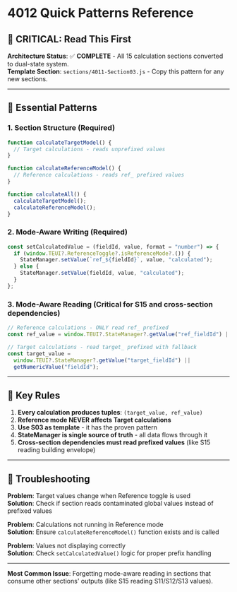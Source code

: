 # 4012 Quick Patterns Reference

## 🚨 **CRITICAL: Read This First**

**Architecture Status**: ✅ **COMPLETE** - All 15 calculation sections converted to dual-state system.  
**Template Section**: `sections/4011-Section03.js` - Copy this pattern for any new sections.

---

## 📝 **Essential Patterns**

### **1. Section Structure (Required)**

```javascript
function calculateTargetModel() {
  // Target calculations - reads unprefixed values
}

function calculateReferenceModel() {
  // Reference calculations - reads ref_ prefixed values
}

function calculateAll() {
  calculateTargetModel();
  calculateReferenceModel();
}
```

### **2. Mode-Aware Writing (Required)**

```javascript
const setCalculatedValue = (fieldId, value, format = "number") => {
  if (window.TEUI?.ReferenceToggle?.isReferenceMode?.()) {
    StateManager.setValue(`ref_${fieldId}`, value, "calculated");
  } else {
    StateManager.setValue(fieldId, value, "calculated");
  }
};
```

### **3. Mode-Aware Reading (Critical for S15 and cross-section dependencies)**

```javascript
// Reference calculations - ONLY read ref_ prefixed
const ref_value = window.TEUI?.StateManager?.getValue("ref_fieldId") || 0;

// Target calculations - read target_ prefixed with fallback
const target_value =
  window.TEUI?.StateManager?.getValue("target_fieldId") ||
  getNumericValue("fieldId");
```

---

## 🎯 **Key Rules**

1. **Every calculation produces tuples**: `(target_value, ref_value)`
2. **Reference mode NEVER affects Target calculations**
3. **Use S03 as template** - it has the proven pattern
4. **StateManager is single source of truth** - all data flows through it
5. **Cross-section dependencies must read prefixed values** (like S15 reading building envelope)

---

## 🔧 **Troubleshooting**

**Problem**: Target values change when Reference toggle is used  
**Solution**: Check if section reads contaminated global values instead of prefixed values

**Problem**: Calculations not running in Reference mode  
**Solution**: Ensure `calculateReferenceModel()` function exists and is called

**Problem**: Values not displaying correctly  
**Solution**: Check `setCalculatedValue()` logic for proper prefix handling

---

**Most Common Issue**: Forgetting mode-aware reading in sections that consume other sections' outputs (like S15 reading S11/S12/S13 values).
